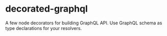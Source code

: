 # decorated-graphql
A few node decorators for building GraphQL API.
Use GraphQL schema as type declarations for your resolvers.
